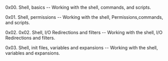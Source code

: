 0x00. Shell, basics -- Working with the shell, commands, and scripts.

0x01. Shell, permissions -- Working with the shell, Permissions,commands, and scripts.

0x02. 0x02. Shell, I/O Redirections and filters -- Working with the shell, I/O Redirections and filters.

0x03. Shell, init files, variables and expansions -- Working with the shell, variables and expansions. 
